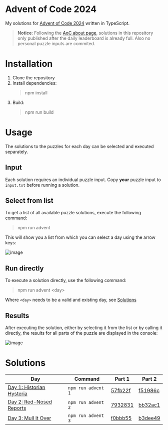 # Advent of Code 2024
My solutions for [Advent of Code 2024](https://adventofcode.com/) written in TypeScript.

> **Notice**: Following the [AoC about page](https://adventofcode.com/2024/about), solutions in this repository only published after the daily leaderboard is already full. Also no personal puzzle inputs are commited.

# Installation
1. Clone the repository
2. Install dependencies:
   > npm install
3. Build:
   > npm run build

# Usage
The solutions to the puzzles for each day can be selected and executed separately.

## Input
Each solution requires an individual puzzle input. Copy **your** puzzle input to `input.txt` before running a solution.

## Select from list
To get a list of all available puzzle solutions, execute the following command:
> npm run advent

This will show you a list from which you can select a day using the arrow keys:

![image](https://github.com/user-attachments/assets/132415be-d68e-4a77-8e8a-fe81b2e136b9)

## Run directly
To execute a solution directly, use the following command:
> npm run advent &lt;day&gt;

Where `<day>` needs to be a valid and existing day, see [Solutions](#solutions)

## Results
After executing the solution, either by selecting it from the list or by calling it directly, the results for all parts of the puzzle are displayed in the console:

![image](https://github.com/user-attachments/assets/dbb97e2a-4091-40f5-96ee-e79e1f3ae515)

# Solutions
Day | Command | Part 1 | Part 2
--- | --- | --- | ---
[Day 1: Historian Hysteria](https://adventofcode.com/2024/day/1) | `npm run advent 1` | [57fb22f](https://github.com/avolutions/adventofcode/commit/57fb22ff139de656c4bbea2c93026f88a4732ad2) | [f51986c](https://github.com/avolutions/adventofcode/commit/f51986c200f3ee12aaa65e7487fe87a1291f4635)
[Day 2: Red-Nosed Reports](https://adventofcode.com/2024/day/2) | `npm run advent 2` | [7932831](https://github.com/avolutions/adventofcode/commit/7932831f5d8d6c38cc4ec35b1948e51718505958) | [bb32ac1](https://github.com/avolutions/adventofcode/commit/bb32ac1346ca7488d5360a0128bca20cd2fa41c4)
[Day 3: Mull It Over](https://adventofcode.com/2024/day/3) | `npm run advent 3` | [f0bbb55](https://github.com/avolutions/adventofcode/commit/f0bbb559f85a22f264f16a45ee98f303be016f71) | [b3dee49](https://github.com/avolutions/adventofcode/commit/b3dee49faa72bc464e1d80fbc011ea74b8f2b303)
